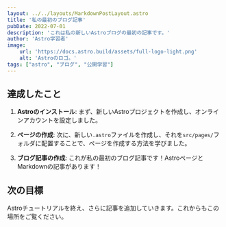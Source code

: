 ```yaml
---
layout: ../../layouts/MarkdownPostLayout.astro
title: '私の最初のブログ記事'
pubDate: 2022-07-01
description: 'これは私の新しいAstroブログの最初の記事です。'
author: 'Astro学習者'
image:
    url: 'https://docs.astro.build/assets/full-logo-light.png'
    alt: 'Astroのロゴ。'
tags: ["astro", "ブログ", "公開学習"]
---
```

## 達成したこと

1. **Astroのインストール**: まず、新しいAstroプロジェクトを作成し、オンラインアカウントを設定しました。

2. **ページの作成**: 次に、新しい`.astro`ファイルを作成し、それを`src/pages/`フォルダに配置することで、ページを作成する方法を学びました。

3. **ブログ記事の作成**: これが私の最初のブログ記事です！AstroページとMarkdownの記事があります！

## 次の目標

Astroチュートリアルを終え、さらに記事を追加していきます。これからもこの場所をご覧ください。
